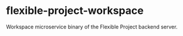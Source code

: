 # flexible-project-workspace

Workspace microservice binary of the Flexible Project backend server.
